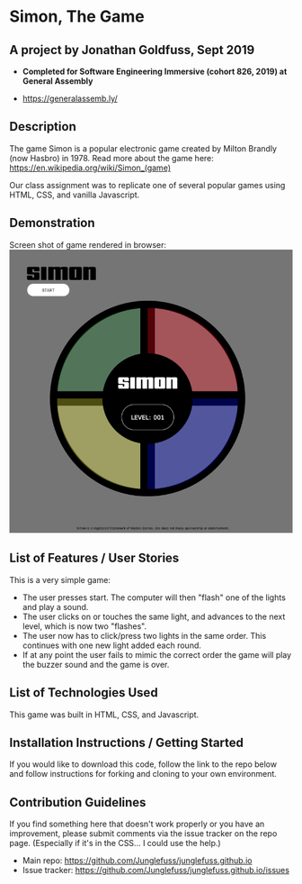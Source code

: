 # Simon, The Game

## A project by Jonathan Goldfuss, Sept 2019

- **Completed for Software Engineering Immersive (cohort 826, 2019) at General Assembly**

- https://generalassemb.ly/

## Description

The game Simon is a popular electronic game created by Milton Brandly (now Hasbro) in 1978. Read more about the game here: https://en.wikipedia.org/wiki/Simon_(game)

Our class assignment was to replicate one of several popular games using HTML, CSS, and vanilla Javascript.

## Demonstration

Screen shot of game rendered in browser:
![Simon in action](images/simon_screen_shot.png)

## List of Features / User Stories

This is a very simple game:

- The user presses start. The computer will then "flash" one of the lights and play a sound.
- The user clicks on or touches the same light, and advances to the next level, which is now two "flashes".
- The user now has to click/press two lights in the same order. This continues with one new light added each round.
- If at any point the user fails to mimic the correct order the game will play the buzzer sound and the game is over.

## List of Technologies Used

This game was built in HTML, CSS, and Javascript.

## Installation Instructions / Getting Started

If you would like to download this code, follow the link to the repo below and follow instructions for forking and cloning to your own environment.

## Contribution Guidelines

If you find something here that doesn't work properly or you have an improvement, please submit comments via the issue tracker on the repo page. (Especially if it's in the CSS... I could use the help.)

- Main repo: https://github.com/Junglefuss/junglefuss.github.io
- Issue tracker: https://github.com/Junglefuss/junglefuss.github.io/issues
